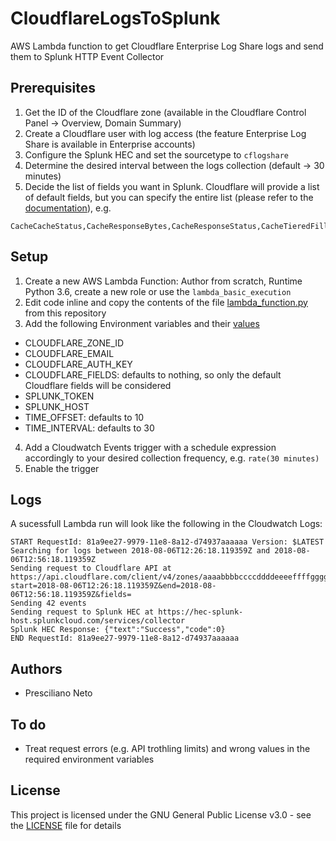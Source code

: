 # CloudflareLogsToSplunk
AWS Lambda function to get Cloudflare Enterprise Log Share logs and send them to Splunk HTTP Event Collector 

## Prerequisites
1. Get the ID of the Cloudflare zone (available in the Cloudflare Control Panel -> Overview, Domain Summary)
2. Create a Cloudflare user with log access (the feature Enterprise Log Share is available in Enterprise accounts)
3. Configure the Splunk HEC and set the sourcetype to `cflogshare`
4. Determine the desired interval between the logs collection (default -> 30 minutes)
5. Decide the list of fields you want in Splunk. Cloudflare will provide a list of default fields, but you can specify the entire list (please refer to the [documentation](https://support.cloudflare.com/hc/en-us/articles/216672448-Enterprise-Log-Share-Logpull-REST-API)), e.g. 
```
CacheCacheStatus,CacheResponseBytes,CacheResponseStatus,CacheTieredFill,ClientASN,ClientCountry,ClientDeviceType,ClientIP,ClientIPClass,ClientRequestBytes,ClientRequestHost,ClientRequestMethod,ClientRequestProtocol,ClientRequestReferer,ClientRequestURI,ClientRequestUserAgent,ClientSSLCipher,ClientSSLProtocol,ClientSrcPort,EdgeColoID,EdgeEndTimestamp,EdgePathingOp,EdgePathingSrc,EdgePathingStatus,EdgeRateLimitAction,EdgeRateLimitID,EdgeRequestHost,EdgeResponseBytes,EdgeResponseCompressionRatio,EdgeResponseContentType,EdgeResponseStatus,EdgeServerIP,EdgeStartTimestamp,OriginIP,OriginResponseBytes,OriginResponseHTTPExpires,OriginResponseHTTPLastModified,OriginResponseStatus,OriginResponseTime,OriginSSLProtocol,ParentRayID,RayID,SecurityLevel,WAFAction,WAFFlags,WAFMatchedVar,WAFProfile,WAFRuleID,WAFRuleMessage,WorkerCPUTime,WorkerStatus,WorkerSubrequest,WorkerSubrequestCount,ZoneID
``` 

## Setup
1. Create a new AWS Lambda Function: Author from scratch, Runtime Python 3.6, create a new role or use the `lambda_basic_execution`
2. Edit code inline and copy the contents of the file [lambda_function.py](lambda_function.py) from this repository
3. Add the following Environment variables and their [values](#prerequisites)
  - CLOUDFLARE_ZONE_ID
  - CLOUDFLARE_EMAIL
  - CLOUDFLARE_AUTH_KEY 
  - CLOUDFLARE_FIELDS: defaults to nothing, so only the default Cloudflare fields will be considered
  - SPLUNK_TOKEN
  - SPLUNK_HOST
  - TIME_OFFSET: defaults to 10
  - TIME_INTERVAL: defaults to 30
4. Add a Cloudwatch Events trigger with a schedule expression accordingly to your desired collection frequency, e.g. `rate(30 minutes)`
5. Enable the trigger

## Logs
A sucessfull Lambda run will look like the following in the Cloudwatch Logs:
```
START RequestId: 81a9ee27-9979-11e8-8a12-d74937aaaaaa Version: $LATEST
Searching for logs between 2018-08-06T12:26:18.119359Z and 2018-08-06T12:56:18.119359Z
Sending request to Cloudflare API at https://api.cloudflare.com/client/v4/zones/aaaabbbbccccddddeeeeffffgggghhhh/logs/received?start=2018-08-06T12:26:18.119359Z&end=2018-08-06T12:56:18.119359Z&fields=
Sending 42 events
Sending request to Splunk HEC at https://hec-splunk-host.splunkcloud.com/services/collector
Splunk HEC Response: {"text":"Success","code":0}
END RequestId: 81a9ee27-9979-11e8-8a12-d74937aaaaaa
```

## Authors
- Presciliano Neto

## To do
- Treat request errors (e.g. API trothling limits) and wrong values in the required environment variables

## License
This project is licensed under the GNU General Public License v3.0 - see the [LICENSE](LICENSE) file for details
